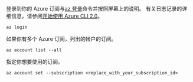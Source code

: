 登录到你的 Azure 订阅与[az 登录](/cli/azure/#login)命令并按照屏幕上的说明。 有关日志记录的详细信息，请参阅[开始使用 Azure CLI 2.0](/cli/azure/get-started-with-azure-cli)。

```azurecli
az login
```

如果你有多个 Azure 订阅，列出的帐户的订阅。

```azurecli
az account list --all
```

指定你想要使用的订阅。

```azurecli
az account set --subscription <replace_with_your_subscription_id>
```